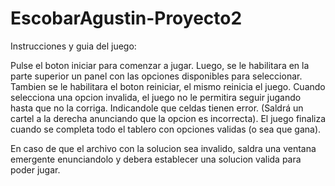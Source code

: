 # EscobarAgustin-Proyecto2

Instrucciones y guia del juego: 

Pulse el boton iniciar para comenzar a jugar.
Luego, se le habilitara en la parte superior un panel con las opciones disponibles para seleccionar.
Tambien se le habilitara el boton reiniciar, el mismo reinicia el juego.
Cuando selecciona una opcion invalida, el juego no le permitira seguir jugando hasta que no la corriga. Indicandole que celdas tienen error. (Saldrá un cartel a la derecha
anunciando que la opcion es incorrecta).
El juego finaliza cuando se completa todo el tablero con opciones validas (o sea que gana).

En caso de que el archivo con la solucion sea invalido, saldra una ventana emergente enunciandolo y debera establecer una solucion valida para poder jugar.
